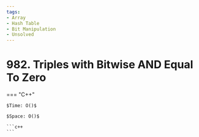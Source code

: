 ```yaml
---
tags:
- Array
- Hash Table
- Bit Manipulation
- Unsolved
---
```



# 982. Triples with Bitwise AND Equal To Zero

=== "C++"

    $Time: O()$

    $Space: O()$

    ```c++
    ```